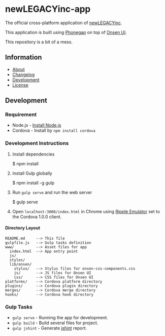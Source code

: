 newLEGACYinc-app
====

The official cross-platform application of [newLEGACYinc](https://www.youtube.com/user/newLEGACYinc).

This application is built using [Phonegap](http://phonegap.com/) on top of [Onsen UI](http://onsen.io/).

This repository is a bit of a mess.

## Information ##
 * [About](www/about.md)
 * [Changelog](CHANGELOG.md)
 * [Development](#development)
 * [License](LICENSE)

## Development ##

### Requirement

 * Node.js - [Install Node.js](http://nodejs.org)
 * Cordova - Install by `npm install cordova`

### Development Instructions

1. Install dependencies

    $ npm install

2. Install Gulp globally

    $ npm install -g gulp

3. Run `gulp serve` and run the web server

    $ gulp serve
    
4. Open `localhost:3000/index.html` in Chrome using [Ripple Emulator](https://chrome.google.com/webstore/detail/ripple-emulator-beta/geelfhphabnejjhdalkjhgipohgpdnoc)
set to the Cordova 1.0.0 client.

#### Directory Layout

    README.md     --> This file
    gulpfile.js   --> Gulp tasks definition
    www/          --> Asset files for app
      index.html  --> App entry point
      js/
      styles/
      lib/onsen/
        stylus/   --> Stylus files for onsen-css-components.css
        js/       --> JS files for Onsen UI
        css/      --> CSS files for Onsen UI
    platforms/    --> Cordova platform directory
    plugins/      --> Cordova plugin directory
    merges/       --> Cordova merge directory
    hooks/        --> Cordova hook directory

### Gulp Tasks

 * `gulp serve` - Running the app for development.
 * `gulp build` - Build several files for project.
 * `gulp jshint` - Generate [jshint](https://github.com/jshint/jshint) report.
